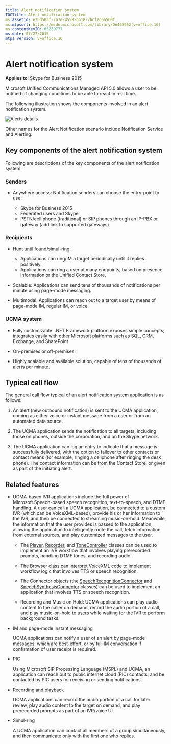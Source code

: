 ```yaml
---
title: Alert notification system
TOCTitle: Alert notification system
ms:assetid: e75d50af-2a7e-4558-bb18-7bcf2c66560f
ms:mtpsurl: https://msdn.microsoft.com/library/Dn465952(v=office.16)
ms:contentKeyID: 65239777
ms.date: 07/27/2015
mtps_version: v=office.16
---
```


# Alert notification system

**Applies to**: Skype for Business 2015

Microsoft Unified Communications Managed API 5.0 allows a user to be notified of changing conditions to be able to react in real time.

The following illustration shows the components involved in an alert notification system.

![Alerts details](images/Dn465952.UCMA-Alerts2(Office.16).png "Alerts details")

Other names for the Alert Notification scenario include Notification Service and Alerting.

## Key components of the alert notification system

Following are descriptions of the key components of the alert notification system.

### Senders

- Anywhere access: Notification senders can choose the entry-point to use:
    
  - Skype for Business 2015
  - Federated users and Skype
  - PSTN/cell phone (traditional) or SIP phones through an IP-PBX or gateway (add link to supported gateways)

### Recipients

- Hunt until found/simul-ring.
    
  - Applications can ring/IM a target periodically until it replies positively.
  - Applications can ring a user at many endpoints, based on presence information or the Unified Contact Store.

- Scalable: Applications can send tens of thousands of notifications per minute using page-mode messaging.

- Multimodal: Applications can reach out to a target user by means of page-mode IM, regular IM, or voice.

### UCMA system

- Fully customizable: .NET Framework platform exposes simple concepts; integrates easily with other Microsoft platforms such as SQL, CRM, Exchange, and SharePoint.

- On-premises or off-premises.

- Highly scalable and available solution, capable of tens of thousands of alerts per minute.

## Typical call flow

The general call flow typical of an alert notification system application is as follows:

1.  An alert (new outbound notification) is sent to the UCMA application, coming as either voice or instant message from a user or from an automated data source.

2.  The UCMA application sends the notification to all targets, including those on phones, outside the corporation, and on the Skype network.

3.  The UCMA application can log an entry to indicate that a message is successfully delivered, with the option to failover to other contacts or contact means (for example, ringing a cellphone after ringing the desk phone). The contact information can be from the Contact Store, or given as part of the initiating alert.

## Related features

- UCMA-based IVR applications include the full power of Microsoft.Speech-based speech recognition, text-to-speech, and DTMF handling. A user can call a UCMA application, be connected to a custom IVR (which can be VoiceXML-based), provide his or her information to the IVR, and then be connected to streaming music-on-hold. Meanwhile, the information that the user provides is passed to the application, allowing the application to intelligently route the call, fetch information from external sources, and play customized messages to the user.
    
  - The [Player](https://docs.microsoft.com/dotnet/api/microsoft.rtc.collaboration.audiovideo.player?view=ucma-api), [Recorder](https://docs.microsoft.com/dotnet/api/microsoft.rtc.collaboration.audiovideo.recorder?view=ucma-api), and [ToneController](https://docs.microsoft.com/dotnet/api/microsoft.rtc.collaboration.audiovideo.tonecontroller?view=ucma-api) classes can be used to implement an IVR workflow that involves playing prerecorded prompts, handling DTMF tones, and recording audio.
    
  - The [Browser](https://docs.microsoft.com/dotnet/api/microsoft.rtc.collaboration.audiovideo.voicexml.browser?view=ucma-voice) class can interpret VoiceXML code to implement workflow logic that involves TTS or speech recognition.
    
  - The Connector objects (the [SpeechRecognitionConnector](https://docs.microsoft.com/dotnet/api/microsoft.rtc.collaboration.audiovideo.speechrecognitionconnector?view=ucma-api) and [SpeechSynthesisConnector](https://docs.microsoft.com/dotnet/api/microsoft.rtc.collaboration.audiovideo.speechsynthesisconnector?view=ucma-api) classes) can be used to implement an application that involves TTS or speech recognition.
  
  - Recording and Music on Hold: UCMA applications can play audio content to the caller on demand, record the audio portion of a call, and play music-on-hold to users while waiting for the IVR to perform background tasks.

- IM and page-mode instant messaging
    
  UCMA applications can notify a user of an alert by page-mode messages, which are best-effort, or by full IM conversation if confirmation of user receipt is required.

- PIC
    
  Using Microsoft SIP Processing Language (MSPL) and UCMA, an application can reach out to public internet cloud (PIC) contacts, and be contacted by PIC users for receiving or sending notifications.

- Recording and playback
    
  UCMA applications can record the audio portion of a call for later review, play audio content to the target on demand, and play prerecorded prompts as part of an IVR/voice UI.

- Simul-ring
    
  A UCMA application can contact all members of a group simultaneously, and then communicate only with the first one who replies.

